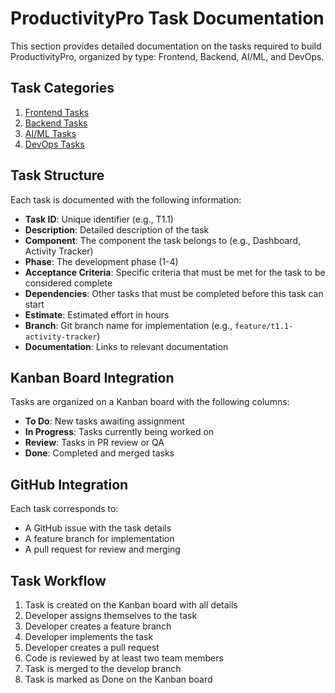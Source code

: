 # ProductivityPro Task Documentation

This section provides detailed documentation on the tasks required to build ProductivityPro, organized by type: Frontend, Backend, AI/ML, and DevOps.

## Task Categories

1. [Frontend Tasks](frontend-tasks.md)
2. [Backend Tasks](backend-tasks.md)
3. [AI/ML Tasks](ai-ml-tasks.md)
4. [DevOps Tasks](devops-tasks.md)

## Task Structure

Each task is documented with the following information:

- **Task ID**: Unique identifier (e.g., T1.1)
- **Description**: Detailed description of the task
- **Component**: The component the task belongs to (e.g., Dashboard, Activity Tracker)
- **Phase**: The development phase (1-4)
- **Acceptance Criteria**: Specific criteria that must be met for the task to be considered complete
- **Dependencies**: Other tasks that must be completed before this task can start
- **Estimate**: Estimated effort in hours
- **Branch**: Git branch name for implementation (e.g., `feature/t1.1-activity-tracker`)
- **Documentation**: Links to relevant documentation

## Kanban Board Integration

Tasks are organized on a Kanban board with the following columns:
- **To Do**: New tasks awaiting assignment
- **In Progress**: Tasks currently being worked on
- **Review**: Tasks in PR review or QA
- **Done**: Completed and merged tasks

## GitHub Integration

Each task corresponds to:
- A GitHub issue with the task details
- A feature branch for implementation
- A pull request for review and merging

## Task Workflow

1. Task is created on the Kanban board with all details
2. Developer assigns themselves to the task
3. Developer creates a feature branch
4. Developer implements the task
5. Developer creates a pull request
6. Code is reviewed by at least two team members
7. Task is merged to the develop branch
8. Task is marked as Done on the Kanban board